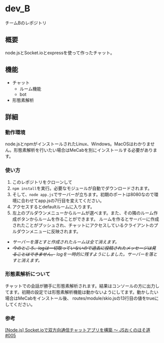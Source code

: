 # dev_B
チームBのレポジトリ

## 概要
node.jsとSocket.ioとexpressを使って作ったチャット。

## 機能
- チャット
  - ルーム機能
  - bot
- 形態素解析

## 詳細
### 動作環境
node.jsとnpmがインストールされたLinux、Windows。MacOSはわかりません。形態素解析を行いたい場合はMeCabを別にインストールする必要があります。
### 使い方
1. このレポジトリをクローンして
1. `npm install`を実行。必要なモジュールが自動でダウンロードされます。
1. そして、`node app.js`でサーバーが立ちます。初期のポートは8080なので環境に合わせてapp.jsの7行目を変えてください。
1. アクセスするとdefaultルームに入ります。
1. 左上のプルダウンメニューからルームが選べます。また、その隣のルーム作成ボタンからルームを作ることができます。
ルームを作るとサーバーに作成されたことがプッシュされ、チャットにアクセスしているクライアントのプルダウンメニューに反映されます。
* _サーバーを落とすと作成されたルームは全て消えます。_
* _~~今のところ、logは一切取っていないので過去に投稿されたメッセージは見ることはできません。~~ logを一時的に残すようにしました。サーバーを落とすと消えます。_

### 形態素解析について
チャットでの会話が勝手に形態素解析されます。結果はコンソールの方に出力してます。初期の設定では形態素解析機能は動かないようにしてます。動かしたい場合はMeCabをインストール後、
routes/module/skio.jsの13行目の値をtrueにしてください。




### 参考
[[Node.js] Socket.ioで双方向通信チャットアプリを構築 〜 JSおくのほそ道 #005 ](http://qiita.com/hosomichi/items/66b309a6c3c20d910218)
